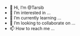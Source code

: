 - 👋 Hi, I’m @Tarsib
- 👀 I’m interested in ...
- 🌱 I’m currently learning ...
- 💞️ I’m looking to collaborate on ...
- 📫 How to reach me ...

<!---
Tarsib/Tarsib is a ✨ special ✨ repository because its `README.md` (this file) appears on your GitHub profile.
You can click the Preview link to take a look at your changes.
--->
